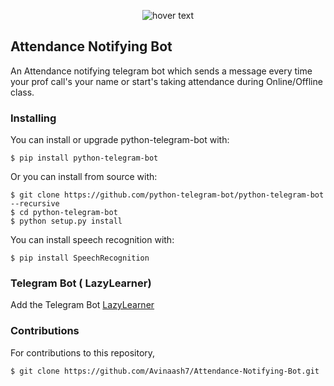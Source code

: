 <p align="center">
  <img src="https://raw.githubusercontent.com/python-telegram-bot/logos/master/logo-text/png/ptb-logo-text_768.png" title="hover text">

</p>

## Attendance Notifying Bot
An Attendance notifying telegram bot which sends a message every time your prof call's your name or start's taking attendance during Online/Offline class.

### Installing
You can install or upgrade python-telegram-bot with:

    $ pip install python-telegram-bot

Or you can install from source with:

    $ git clone https://github.com/python-telegram-bot/python-telegram-bot --recursive
    $ cd python-telegram-bot
    $ python setup.py install
    
 You can install speech recognition with:
    
    $ pip install SpeechRecognition
 
### Telegram Bot ( LazyLearner)
Add the Telegram Bot [LazyLearner](t.me/LazyLearner_bot)

### Contributions
For contributions to this repository, 

```
$ git clone https://github.com/Avinaash7/Attendance-Notifying-Bot.git
```
